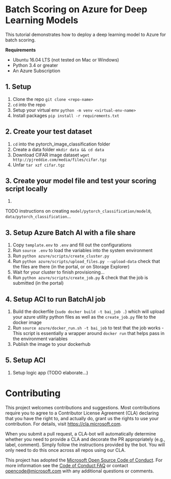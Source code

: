 # Batch Scoring on Azure for Deep Learning Models

This tutorial demonstrates how to deploy a deep learning model to Azure for batch scoring.

__Requirements__

- Ubuntu 16.04 LTS (not tested on Mac or Windows)
- Python 3.4 or greater
- An Azure Subscription

## 1. Setup

1. Clone the repo `git clone <repo-name>`
2. `cd` into the repo
3. Setup your virtual env `python -m venv <virtual-env-name>`
4. Install packages `pip install -r requirements.txt`

## 2. Create your test dataset

1. `cd` into the pytorch_image_classification folder
2. Create a data folder `mkdir data && cd data`
2. Download CIFAR image dataset `wget http://pjreddie.com/media/files/cifar.tgz`
3. Unfar `tar xzf cifar.tgz`

## 3. Create your model file and test your scoring script locally

1. 
TODO instructions on creating `model/pytorch_classification/model0`, `data/pytorch_classification`...

## 3. Setup Azure Batch AI with a file share

1. Copy `template.env` to `.env` and fill out the configurations
2. Run `source .env` to load the variables into the system environment
3. Run `python azure/scripts/create_cluster.py`
4. Run `python azure/scripts/upload_files.py --upload-data` check that the files are there (in the portal, or on Storage Explorer)
5. Wait for your cluster to finish provisioning...
6. Run `python azure/scripts/create_job.py` & check that the job is submitted (in the portal)

## 4. Setup ACI to run BatchAI job
1. Build the dockerfile (`sudo docker build -t bai_job .`) which will upload your azure utility python files as well as the `create_job.py` file to the docker image
2. Run `source azure/docker_run.sh -t bai_job` to test that the job works - This script is essentially a wrapper around `docker run` that helps pass in the environment variables
3. Publish the image to your dockerhub

## 5. Setup ACI
1. Setup logic app (TODO elaborate...)

# Contributing

This project welcomes contributions and suggestions.  Most contributions require you to agree to a
Contributor License Agreement (CLA) declaring that you have the right to, and actually do, grant us
the rights to use your contribution. For details, visit https://cla.microsoft.com.

When you submit a pull request, a CLA-bot will automatically determine whether you need to provide
a CLA and decorate the PR appropriately (e.g., label, comment). Simply follow the instructions
provided by the bot. You will only need to do this once across all repos using our CLA.

This project has adopted the [Microsoft Open Source Code of Conduct](https://opensource.microsoft.com/codeofconduct/).
For more information see the [Code of Conduct FAQ](https://opensource.microsoft.com/codeofconduct/faq/) or
contact [opencode@microsoft.com](mailto:opencode@microsoft.com) with any additional questions or comments.
